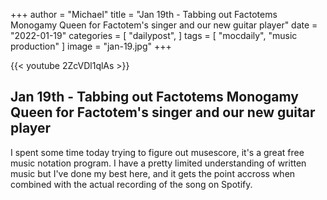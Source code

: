 +++
author = "Michael"
title = "Jan 19th - Tabbing out Factotems Monogamy Queen for Factotem's singer and our new guitar player"
date = "2022-01-19"
categories = [
  "dailypost",
]
tags = [
  "mocdaily",
  "music production"
]
image = "jan-19.jpg"
+++

{{< youtube 2ZcVDl1qlAs >}}

## Jan 19th - Tabbing out Factotems Monogamy Queen for Factotem's singer and our new guitar player
I spent some time today trying to figure out musescore, it's a great free music notation program. I have a pretty limited understanding of written music but I've done my best here, and it gets the point accross when combined with the actual recording of the song on Spotify. 